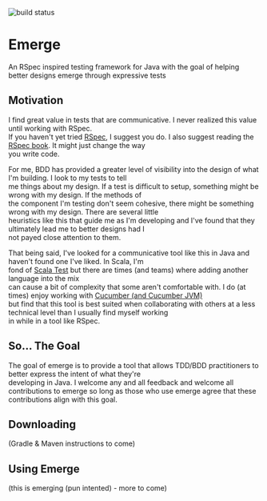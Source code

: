 ![build status](https://travis-ci.org/daveshah/Emerge.svg?branch=master)
# Emerge
An RSpec inspired testing framework for Java with the goal of helping better designs emerge through expressive tests

## Motivation
I find great value in tests that are communicative. I never realized this value until working with RSpec.  
If you haven't yet tried [RSpec](http://rspec.info/), I suggest you do. I also suggest reading the [RSpec book](https://pragprog.com/book/achbd/the-rspec-book). It might just change the way  
you write code.  

For me, BDD has provided a greater level of visibility into the design of what I'm building. I look to my tests to tell  
me things about my design. If a test is difficult to setup, something might be wrong with my design. If the methods of  
the component I'm testing don't seem cohesive, there might be something wrong with my design. There are several little  
heuristics like this that guide me as I'm developing and I've found that they ultimately lead me to better designs had I  
not payed close attention to them. 

That being said, I've looked for a communicative tool like this in Java and haven't found one I've liked. In Scala, I'm  
fond of [Scala Test](http://www.scalatest.org/) but there are times (and teams) where adding another language into the mix  
can cause a bit of complexity that some aren't comfortable with. I do (at times) enjoy working with [Cucumber (and Cucumber JVM)](https://cucumber.io/)  
but find that this tool is best suited when collaborating with others at a less technical level than I usually find myself working  
in while in a tool like RSpec.

## So... The Goal
The goal of emerge is to provide a tool that allows TDD/BDD practitioners to better express the intent of what they're  
developing in Java. I welcome any and all feedback and welcome all contributions to emerge so long as those who use emerge agree that these   
contributions align with this goal. 


## Downloading
(Gradle & Maven instructions to come)

## Using Emerge
(this is emerging (pun intented) - more to come)



